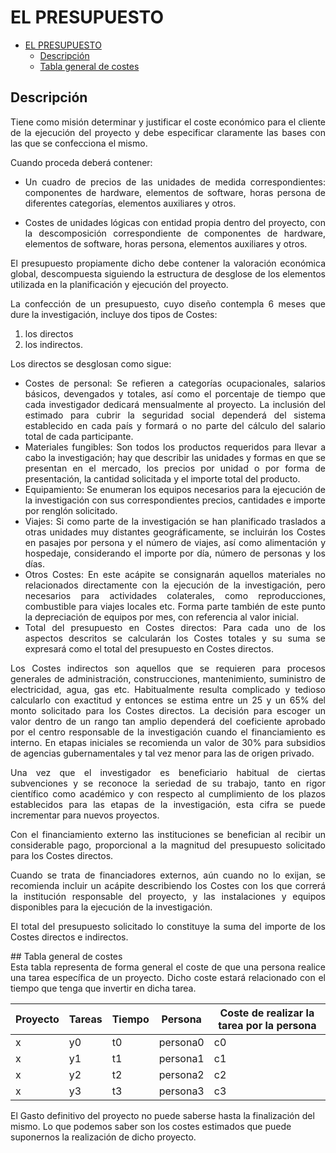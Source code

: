 # EL PRESUPUESTO

- [EL PRESUPUESTO](#el-presupuesto)
  - [Descripción](#descripci%C3%B3n)
  - [Tabla general de costes](#tabla-general-de-costes)


## Descripción

<div style="text-align:justify">

Tiene como misión determinar y justificar el coste económico para el cliente de la ejecución del proyecto y debe especificar claramente las bases con las que se confecciona el mismo.

Cuando proceda deberá contener:

* Un cuadro de precios de las unidades de medida correspondientes: componentes de hardware, elementos de software, horas persona de diferentes categorías,
elementos auxiliares y otros.

* Costes de unidades lógicas con entidad propia dentro del proyecto, con la descomposición correspondiente de componentes de hardware, elementos de software, horas persona, elementos auxiliares y otros.

El presupuesto propiamente dicho debe contener la valoración económica global, descompuesta siguiendo la estructura de desglose de los elementos utilizada en la
planificación y ejecución del proyecto.

La confección de un presupuesto, cuyo diseño contempla 6 meses que dure la investigación, incluye dos tipos de Costes:

1. los directos
2. los indirectos.

Los directos se desglosan como sigue:

* Costes de personal: Se refieren a categorías ocupacionales, salarios básicos, devengados y totales, así como el porcentaje de tiempo que cada investigador dedicará mensualmente al proyecto. La inclusión del estimado para cubrir la seguridad social dependerá del sistema establecido en cada país y formará o no parte del cálculo del salario total de cada participante.
* Materiales fungibles: Son todos los productos requeridos para llevar a cabo la investigación; hay que describir las unidades y formas en que se presentan en el mercado, los precios por unidad o por forma de presentación, la cantidad solicitada y el importe total del producto.
* Equipamiento: Se enumeran los equipos necesarios para la ejecución de la investigación con sus correspondientes precios, cantidades e importe por renglón solicitado.
* Viajes: Si como parte de la investigación se han planificado traslados a otras unidades muy distantes geográficamente, se incluirán los Costes en pasajes por persona y el número de viajes, así como alimentación y hospedaje, considerando el importe por día, número de personas y los días.
* Otros Costes: En este acápite se consignarán aquellos materiales no relacionados directamente con la ejecución de la investigación, pero necesarios para actividades colaterales, como reproducciones, combustible para viajes locales etc. Forma parte también de este punto la depreciación de equipos por mes, con referencia al valor inicial.
* Total del presupuesto en Costes directos: Para cada uno de los aspectos descritos se calcularán los Costes totales y su suma se expresará como el total del presupuesto en Costes directos.

Los Costes indirectos son aquellos que se requieren para procesos generales de administración, construcciones, mantenimiento, suministro de electricidad, agua, gas etc. Habitualmente resulta complicado y tedioso calcularlo con exactitud y entonces se estima entre un 25 y un 65% del monto solicitado para los Costes directos. La decisión para escoger un valor dentro de un rango tan amplio dependerá del coeficiente aprobado por el centro responsable de la investigación cuando el financiamiento es interno. En etapas iniciales se recomienda un valor de 30% para subsidios de agencias gubernamentales y tal vez menor para las de origen privado. 

Una vez que el investigador es beneficiario habitual de ciertas subvenciones y se reconoce la seriedad de su trabajo, tanto en rigor científico como académico y con respecto al cumplimiento de los plazos establecidos para las etapas de la investigación, esta cifra se puede incrementar para nuevos proyectos.

Con el financiamiento externo las instituciones se benefician al recibir un considerable pago, proporcional a la magnitud del presupuesto solicitado para los Costes directos.

Cuando se trata de financiadores externos, aún cuando no lo exijan, se recomienda incluir un acápite describiendo los Costes con los que correrá la institución responsable del proyecto, y las instalaciones y equipos disponibles para la ejecución de la investigación.

El total del presupuesto solicitado lo constituye la suma del importe de los Costes directos e indirectos. 
</div>
## Tabla general de costes
<div style="text-align:justify">
Esta tabla representa de forma general el coste de que una persona realice una tarea específica de un proyecto. Dicho coste estará relacionado con el tiempo que tenga que invertir en dicha tarea.

| Proyecto  | Tareas  | Tiempo | Persona | Coste de realizar la tarea por la persona |
|---|---|---|---|---|
|  x | y0  | t0 | persona0 | c0 |
|  x | y1  | t1 | persona1 | c1 |
|  x | y2  | t2 | persona2 | c2 |
|  x | y3  | t3 | persona3 | c3 |
</div>

El Gasto definitivo del proyecto no puede saberse hasta la finalización del mismo. Lo que podemos saber son los costes estimados que puede suponernos la realización de dicho proyecto.
